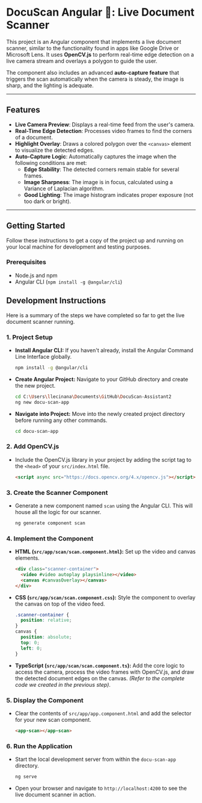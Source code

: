 # DocuScan Angular 📸: Live Document Scanner

This project is an Angular component that implements a live document scanner, similar to the functionality found in apps like Google Drive or Microsoft Lens. It uses **OpenCV.js** to perform real-time edge detection on a live camera stream and overlays a polygon to guide the user.

The component also includes an advanced **auto-capture feature** that triggers the scan automatically when the camera is steady, the image is sharp, and the lighting is adequate.

-----

## Features

  * **Live Camera Preview**: Displays a real-time feed from the user's camera.
  * **Real-Time Edge Detection**: Processes video frames to find the corners of a document.
  * **Highlight Overlay**: Draws a colored polygon over the `<canvas>` element to visualize the detected edges.
  * **Auto-Capture Logic**: Automatically captures the image when the following conditions are met:
      * **Edge Stability**: The detected corners remain stable for several frames.
      * **Image Sharpness**: The image is in focus, calculated using a Variance of Laplacian algorithm.
      * **Good Lighting**: The image histogram indicates proper exposure (not too dark or bright).

-----

## Getting Started

Follow these instructions to get a copy of the project up and running on your local machine for development and testing purposes.

### Prerequisites

  * Node.js and npm
  * Angular CLI (`npm install -g @angular/cli`)




## Development Instructions

Here is a summary of the steps we have completed so far to get the live document scanner running.

### 1\. Project Setup

  * **Install Angular CLI:** If you haven't already, install the Angular Command Line Interface globally.
    ```bash
    npm install -g @angular/cli
    ```
  * **Create Angular Project:** Navigate to your GitHub directory and create the new project.
    ```bash
    cd C:\Users\llecinana\Documents\GitHub\DocuScan-Assistant2
    ng new docu-scan-app
    ```
  * **Navigate into Project:** Move into the newly created project directory before running any other commands.
    ```bash
    cd docu-scan-app
    ```

### 2\. Add OpenCV.js

  * Include the OpenCV.js library in your project by adding the script tag to the `<head>` of your `src/index.html` file.
    ```html
    <script async src="https://docs.opencv.org/4.x/opencv.js"></script>
    ```

### 3\. Create the Scanner Component

  * Generate a new component named `scan` using the Angular CLI. This will house all the logic for our scanner.
    ```bash
    ng generate component scan
    ```

### 4\. Implement the Component

  * **HTML (`src/app/scan/scan.component.html`):** Set up the video and canvas elements.
    ```html
    <div class="scanner-container">
      <video #video autoplay playsinline></video>
      <canvas #canvasOverlay></canvas>
    </div>
    ```
  * **CSS (`src/app/scan/scan.component.css`):** Style the component to overlay the canvas on top of the video feed.
    ```css
    .scanner-container {
      position: relative;
    }
    canvas {
      position: absolute;
      top: 0;
      left: 0;
    }
    ```
  * **TypeScript (`src/app/scan/scan.component.ts`):** Add the core logic to access the camera, process the video frames with OpenCV.js, and draw the detected document edges on the canvas. *(Refer to the complete code we created in the previous step)*.

### 5\. Display the Component

  * Clear the contents of `src/app/app.component.html` and add the selector for your new scan component.
    ```html
    <app-scan></app-scan>
    ```

### 6\. Run the Application

  * Start the local development server from within the `docu-scan-app` directory.
    ```bash
    ng serve
    ```
  * Open your browser and navigate to `http://localhost:4200` to see the live document scanner in action.